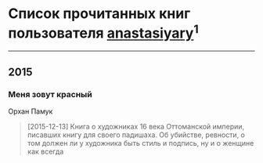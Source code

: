 # Список прочитанных книг пользователя [anastasiyary](https://www.facebook.com/app_scoped_user_id/991743140885924/)<sup>1</sup>
---

## 2015

### Меня зовут красный
Орхан Памук
> [2015-12-13] Книга о художниках 16 века Оттоманской империи, писавших книгу для своего падишаха. Об убийстве, ревности, о том должен ли у художника быть стиль и подпись, ну и о женщине как всегда



